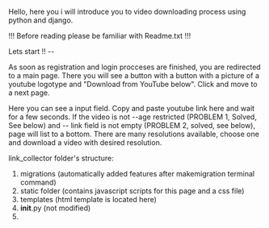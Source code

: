 Hello, here you i will introduce you to video downloading process using python and django.

!!! Before reading please be familiar with Readme.txt !!!

Lets start !! -- 

As soon as registration and login procceses are finished, you are redirected to a main page. There you will see a button with a button with a picture of a 
youtube logotype and "Download from YouTube below". Click and move to a next page. 


Here you can see a input field. Copy and paste youtube link here and wait for a few seconds. If the video is not --age restricted (PROBLEM 1, Solved, See below) and -- link field
is not empty (PROBLEM 2, solved, see below), page will list to a bottom. There are many resolutions available, choose one and download a video with desired resolution.


link_collector folder's structure:

1) migrations (automatically added features after makemigration terminal command)
2) static folder (contains javascript scripts for this page and a css file)
3) templates (html template is located here)
4) __init__.py (not modified)
5) 

